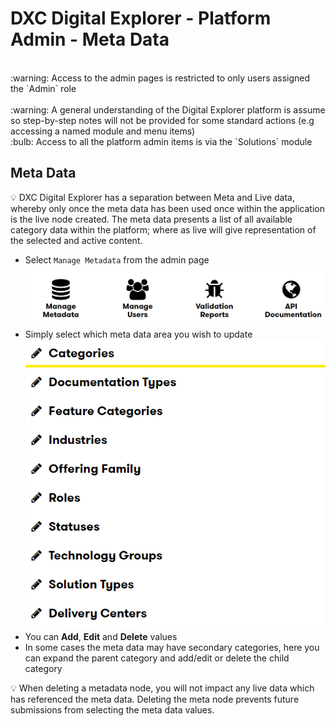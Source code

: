 # DXC Digital Explorer - Platform Admin - Meta Data
<br>
:warning: Access to the admin pages is restricted to only users assigned the `Admin` role<br>
<br>
:warning: A general understanding of the Digital Explorer platform is assume so step-by-step notes will not be provided for some standard actions (e.g accessing a named module and menu items)
<br>
:bulb: Access to all the platform admin items is via the `Solutions` module
<br>

## Meta Data
:bulb: DXC Digital Explorer has a separation between Meta and Live data, whereby only once the meta data has been used once within the application is the live node created.   The meta data presents a list of all available category data within the platform; where as live will give representation of the selected and active content.

- Select  `Manage Metadata` from the admin page<br>
![images](images/admin1.png)<br>
- Simply select which meta data area you wish to update<br>
![image](images/admin2.png)<br>
- You can **Add**, **Edit** and **Delete** values
- In some cases the meta data may have secondary categories, here you can expand the parent category and add/edit or delete the child category

:bulb: When deleting a metadata node, you will not impact any live data which has referenced the meta data.   Deleting the meta node prevents future submissions from selecting the meta data values.
